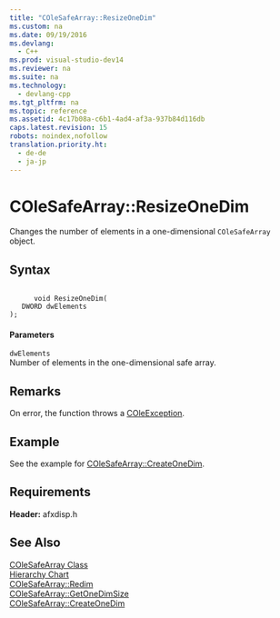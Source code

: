 ```yaml
---
title: "COleSafeArray::ResizeOneDim"
ms.custom: na
ms.date: 09/19/2016
ms.devlang: 
  - C++
ms.prod: visual-studio-dev14
ms.reviewer: na
ms.suite: na
ms.technology: 
  - devlang-cpp
ms.tgt_pltfrm: na
ms.topic: reference
ms.assetid: 4c17b08a-c6b1-4ad4-af3a-937b84d116db
caps.latest.revision: 15
robots: noindex,nofollow
translation.priority.ht: 
  - de-de
  - ja-jp
---
```

# COleSafeArray::ResizeOneDim
Changes the number of elements in a one-dimensional `COleSafeArray` object.  
  
## Syntax  
  
```  
  
      void ResizeOneDim(  
   DWORD dwElements   
);  
```  
  
#### Parameters  
 `dwElements`  
 Number of elements in the one-dimensional safe array.  
  
## Remarks  
 On error, the function throws a [COleException](../vs140/COleException-Class.md).  
  
## Example  
 See the example for [COleSafeArray::CreateOneDim](../vs140/COleSafeArray--CreateOneDim.md).  
  
## Requirements  
 **Header:** afxdisp.h  
  
## See Also  
 [COleSafeArray Class](../vs140/COleSafeArray-Class.md)   
 [Hierarchy Chart](../vs140/Hierarchy-Chart.md)   
 [COleSafeArray::Redim](../vs140/COleSafeArray--Redim.md)   
 [COleSafeArray::GetOneDimSize](../vs140/COleSafeArray--GetOneDimSize.md)   
 [COleSafeArray::CreateOneDim](../vs140/COleSafeArray--CreateOneDim.md)